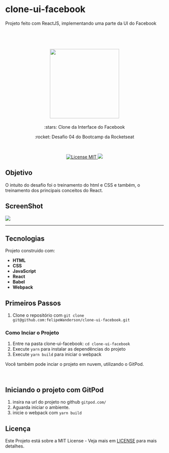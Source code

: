 # clone-ui-facebook
Projeto feito com ReactJS, implementando uma parte da UI do Facebook

<h1 align="center">
<br>
  <img src="https://user-images.githubusercontent.com/18500523/78690843-5998be80-78ce-11ea-900f-5fd4c37682b0.png" width="220">
</h1>
<p align="center">:stars: Clone da Interface do Facebook</p>
<p align="center">:rocket: Desafio 04 do Bootcamp da Rocketseat</p></br>

<p align="center">
  <a href="https://opensource.org/licenses/MIT">
    <img src="https://img.shields.io/badge/License-MIT-blue.svg" alt="License MIT">
  </a>
  <a href="https://www.linkedin.com/in/felipe-wanderson-2020/" target="_blank">
<img src="https://img.shields.io/badge/-LinkedIn-black.svg?style=flat-square&logo=linkedin&colorB=555">  </a> 
</p>

## Objetivo

<p>O intuito do desafio foi o treinamento do html e CSS e também, o treinamento dos principais conceitos do React.</p>

## ScreenShot

<div>
  <img src="https://user-images.githubusercontent.com/18500523/78692909-f3fa0180-78d0-11ea-8ea9-31228f8e9de2.png" />
</div>

<hr />

## Tecnologias

Projeto construido com: 

- **HTML** 
- **CSS**
- **JavaScript**
- **React**
- **Babel**
- **Webpack** 

## Primeiros Passos

1. Clone o repositório com  `git clone git@github.com:felipeWanderson/clone-ui-facebook.git`

### Como Inciar o Projeto

1. Entre na pasta clone-ui-facebook: `cd clone-ui-facebook`
2. Execute `yarn` para instalar as dependências do projeto<br />
3. Execute `yarn build` para iniciar o webpack<br/>

<p>Você também pode inciar o projeto em nuvem, utilizando o GitPod.</p><br/>

## Iniciando o projeto com GitPod
1. insira na url do projeto no github `gitpod.com/`
2. Aguarda iniciar o ambiente.
3. inicie o webpack com `yarn build`

## Licença

Este Projeto está sobre a MIT License - Veja mais em [LICENSE](https://opensource.org/licenses/MIT) para mais detalhes.
